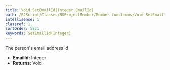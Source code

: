 ```yaml
---
title: Void SetEmailId(Integer EmailId)
path: /EJScript/Classes/NSProjectMember/Member functions/Void SetEmailId(Integer p_0)
intellisense: 1
classref: 1
sortOrder: 5821
keywords: SetEmailId(Integer)
---
```



The person's email address id



* **EmailId:** Integer
* **Returns:** Void


